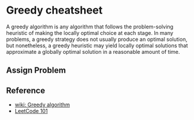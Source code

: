 # Greedy cheatsheet

A greedy algorithm is any algorithm that follows the problem-solving heuristic of making the locally optimal choice at each stage. In many problems, a greedy strategy does not usually produce an optimal solution, but nonetheless, a greedy heuristic may yield locally optimal solutions that approximate a globally optimal solution in a reasonable amount of time.

## Assign Problem

## Reference

- [wiki: Greedy algorithm](https://en.wikipedia.org/wiki/Greedy_algorithm)
- [LeetCode 101](https://github.com/changgyhub/leetcode_101)